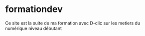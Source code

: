 # formationdev
Ce site est la suite de ma formation avec D-clic sur les metiers du numérique niveau débutant

